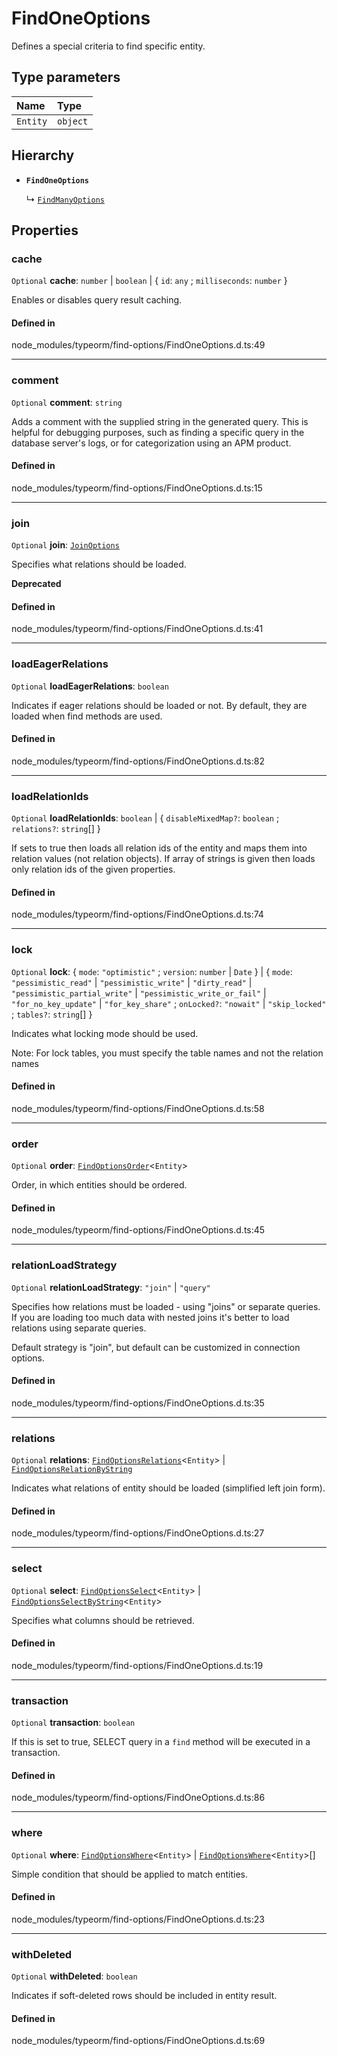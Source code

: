 # FindOneOptions

Defines a special criteria to find specific entity.

## Type parameters

| Name | Type |
| :------ | :------ |
| `Entity` | `object` |

## Hierarchy

- **`FindOneOptions`**

  ↳ [`FindManyOptions`](FindManyOptions.md)

## Properties

### cache

 `Optional` **cache**: `number` \| `boolean` \| { `id`: `any` ; `milliseconds`: `number`  }

Enables or disables query result caching.

#### Defined in

node_modules/typeorm/find-options/FindOneOptions.d.ts:49

___

### comment

 `Optional` **comment**: `string`

Adds a comment with the supplied string in the generated query.  This is
helpful for debugging purposes, such as finding a specific query in the
database server's logs, or for categorization using an APM product.

#### Defined in

node_modules/typeorm/find-options/FindOneOptions.d.ts:15

___

### join

 `Optional` **join**: [`JoinOptions`](JoinOptions.md)

Specifies what relations should be loaded.

**Deprecated**

#### Defined in

node_modules/typeorm/find-options/FindOneOptions.d.ts:41

___

### loadEagerRelations

 `Optional` **loadEagerRelations**: `boolean`

Indicates if eager relations should be loaded or not.
By default, they are loaded when find methods are used.

#### Defined in

node_modules/typeorm/find-options/FindOneOptions.d.ts:82

___

### loadRelationIds

 `Optional` **loadRelationIds**: `boolean` \| { `disableMixedMap?`: `boolean` ; `relations?`: `string`[]  }

If sets to true then loads all relation ids of the entity and maps them into relation values (not relation objects).
If array of strings is given then loads only relation ids of the given properties.

#### Defined in

node_modules/typeorm/find-options/FindOneOptions.d.ts:74

___

### lock

 `Optional` **lock**: { `mode`: ``"optimistic"`` ; `version`: `number` \| `Date`  } \| { `mode`: ``"pessimistic_read"`` \| ``"pessimistic_write"`` \| ``"dirty_read"`` \| ``"pessimistic_partial_write"`` \| ``"pessimistic_write_or_fail"`` \| ``"for_no_key_update"`` \| ``"for_key_share"`` ; `onLocked?`: ``"nowait"`` \| ``"skip_locked"`` ; `tables?`: `string`[]  }

Indicates what locking mode should be used.

Note: For lock tables, you must specify the table names and not the relation names

#### Defined in

node_modules/typeorm/find-options/FindOneOptions.d.ts:58

___

### order

 `Optional` **order**: [`FindOptionsOrder`](../index.md#findoptionsorder)<`Entity`\>

Order, in which entities should be ordered.

#### Defined in

node_modules/typeorm/find-options/FindOneOptions.d.ts:45

___

### relationLoadStrategy

 `Optional` **relationLoadStrategy**: ``"join"`` \| ``"query"``

Specifies how relations must be loaded - using "joins" or separate queries.
If you are loading too much data with nested joins it's better to load relations
using separate queries.

Default strategy is "join", but default can be customized in connection options.

#### Defined in

node_modules/typeorm/find-options/FindOneOptions.d.ts:35

___

### relations

 `Optional` **relations**: [`FindOptionsRelations`](../index.md#findoptionsrelations)<`Entity`\> \| [`FindOptionsRelationByString`](../index.md#findoptionsrelationbystring)

Indicates what relations of entity should be loaded (simplified left join form).

#### Defined in

node_modules/typeorm/find-options/FindOneOptions.d.ts:27

___

### select

 `Optional` **select**: [`FindOptionsSelect`](../index.md#findoptionsselect)<`Entity`\> \| [`FindOptionsSelectByString`](../index.md#findoptionsselectbystring)<`Entity`\>

Specifies what columns should be retrieved.

#### Defined in

node_modules/typeorm/find-options/FindOneOptions.d.ts:19

___

### transaction

 `Optional` **transaction**: `boolean`

If this is set to true, SELECT query in a `find` method will be executed in a transaction.

#### Defined in

node_modules/typeorm/find-options/FindOneOptions.d.ts:86

___

### where

 `Optional` **where**: [`FindOptionsWhere`](../index.md#findoptionswhere)<`Entity`\> \| [`FindOptionsWhere`](../index.md#findoptionswhere)<`Entity`\>[]

Simple condition that should be applied to match entities.

#### Defined in

node_modules/typeorm/find-options/FindOneOptions.d.ts:23

___

### withDeleted

 `Optional` **withDeleted**: `boolean`

Indicates if soft-deleted rows should be included in entity result.

#### Defined in

node_modules/typeorm/find-options/FindOneOptions.d.ts:69
